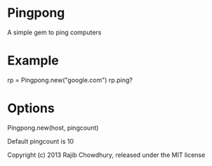 Pingpong
============

A simple gem to ping computers

Example
=======

rp = Pingpong.new("google.com")
rp.ping?

Options
=======

Pingpong.new(host, pingcount)

Default pingcount is 10


Copyright (c) 2013 Rajib Chowdhury, released under the MIT license
